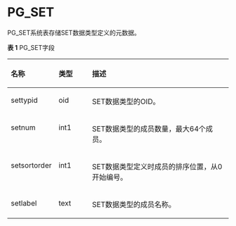 # PG\_SET<a name="ZH-CN_TOPIC_0000001319136330"></a>

PG\_SET系统表存储SET数据类型定义的元数据。

**表 1**  PG\_SET字段

<a name="table41631981237"></a>
<table><thead align="left"><tr id="row716314811310"><th class="cellrowborder" valign="top" width="18.38183818381838%" id="mcps1.2.4.1.1"><p id="p111631485315"><a name="p111631485315"></a><a name="p111631485315"></a>名称</p>
</th>
<th class="cellrowborder" valign="top" width="15.45154515451545%" id="mcps1.2.4.1.2"><p id="p121631781034"><a name="p121631781034"></a><a name="p121631781034"></a>类型</p>
</th>
<th class="cellrowborder" valign="top" width="66.16661666166617%" id="mcps1.2.4.1.3"><p id="p10163280312"><a name="p10163280312"></a><a name="p10163280312"></a>描述</p>
</th>
</tr>
</thead>
<tbody><tr id="row4163686312"><td class="cellrowborder" valign="top" width="18.38183818381838%" headers="mcps1.2.4.1.1 "><p id="p127561548935"><a name="p127561548935"></a><a name="p127561548935"></a>settypid</p>
</td>
<td class="cellrowborder" valign="top" width="15.45154515451545%" headers="mcps1.2.4.1.2 "><p id="p19163108535"><a name="p19163108535"></a><a name="p19163108535"></a>oid</p>
</td>
<td class="cellrowborder" valign="top" width="66.16661666166617%" headers="mcps1.2.4.1.3 "><p id="p13163488318"><a name="p13163488318"></a><a name="p13163488318"></a>SET数据类型的OID。</p>
</td>
</tr>
<tr id="row7163188732"><td class="cellrowborder" valign="top" width="18.38183818381838%" headers="mcps1.2.4.1.1 "><p id="p639619522317"><a name="p639619522317"></a><a name="p639619522317"></a>setnum</p>
</td>
<td class="cellrowborder" valign="top" width="15.45154515451545%" headers="mcps1.2.4.1.2 "><p id="p93862121949"><a name="p93862121949"></a><a name="p93862121949"></a>int1</p>
</td>
<td class="cellrowborder" valign="top" width="66.16661666166617%" headers="mcps1.2.4.1.3 "><p id="p1016368834"><a name="p1016368834"></a><a name="p1016368834"></a>SET数据类型的成员数量，最大64个成员。</p>
</td>
</tr>
<tr id="row12163281135"><td class="cellrowborder" valign="top" width="18.38183818381838%" headers="mcps1.2.4.1.1 "><p id="p159241055631"><a name="p159241055631"></a><a name="p159241055631"></a>setsortorder</p>
</td>
<td class="cellrowborder" valign="top" width="15.45154515451545%" headers="mcps1.2.4.1.2 "><p id="p12234121113416"><a name="p12234121113416"></a><a name="p12234121113416"></a>int1</p>
</td>
<td class="cellrowborder" valign="top" width="66.16661666166617%" headers="mcps1.2.4.1.3 "><p id="p4163118931"><a name="p4163118931"></a><a name="p4163118931"></a>SET数据类型定义时成员的排序位置，从0开始编号。</p>
</td>
</tr>
<tr id="row4163481035"><td class="cellrowborder" valign="top" width="18.38183818381838%" headers="mcps1.2.4.1.1 "><p id="p949015591038"><a name="p949015591038"></a><a name="p949015591038"></a>setlabel</p>
</td>
<td class="cellrowborder" valign="top" width="15.45154515451545%" headers="mcps1.2.4.1.2 "><p id="p10163783319"><a name="p10163783319"></a><a name="p10163783319"></a>text</p>
</td>
<td class="cellrowborder" valign="top" width="66.16661666166617%" headers="mcps1.2.4.1.3 "><p id="p161641281531"><a name="p161641281531"></a><a name="p161641281531"></a>SET数据类型的成员名称。</p>
</td>
</tr>
</tbody>
</table>


